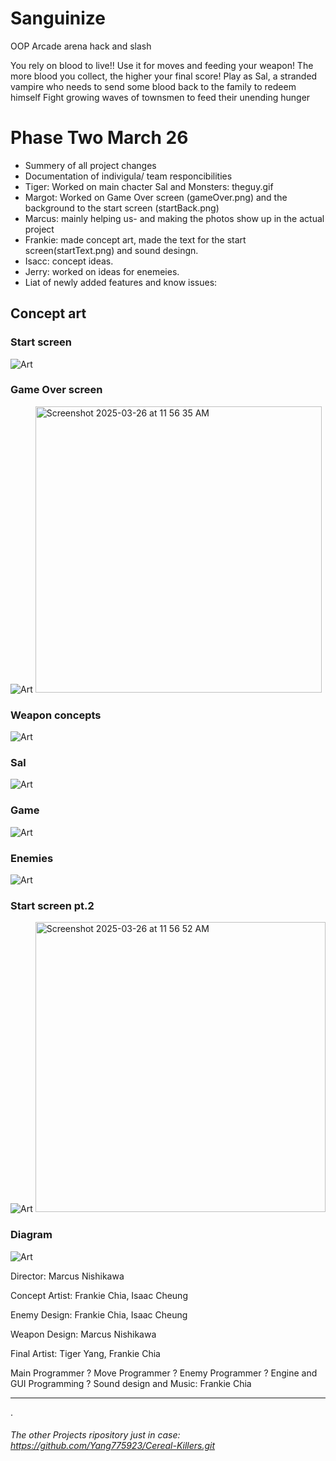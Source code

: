 # Sanguinize

OOP Arcade arena hack and slash

You rely on blood to live!! Use it for moves and feeding your weapon!
The more blood you collect, the higher your final score!
Play as Sal, a stranded vampire who needs to send some blood back to the family to redeem himself
Fight growing waves of townsmen to feed their unending hunger


# Phase Two March 26
* Summery of all project changes
* Documentation of indivigula/ team responcibilities
 * Tiger: Worked on main chacter Sal and Monsters: theguy.gif
  * Margot: Worked on Game Over screen (gameOver.png) and the background to the start screen (startBack.png)
  * Marcus: mainly helping us- and making the photos show up in the actual project
  * Frankie: made concept art, made the text for the start screen(startText.png) and sound desingn.
  * Isacc: concept ideas.
  * Jerry: worked on ideas for enemeies. 
* Liat of newly added features and know issues:

## Concept art
### Start screen

![Art](https://github.com/fugu2000/sanguinize/blob/main/assets/Sang.jpg?raw=true)

### Game Over screen

![Art](https://github.com/fugu2000/sanguinize/blob/main/assets/Gameover.jpg?raw=true)
<img width="458" alt="Screenshot 2025-03-26 at 11 56 35 AM" src="https://github.com/user-attachments/assets/6859e380-6dc2-4640-aee2-dc37b4b05f5b" />


### Weapon concepts

![Art](https://github.com/fugu2000/sanguinize/blob/main/assets/Weapons.png?raw=true)

### Sal

![Art](https://github.com/fugu2000/sanguinize/blob/main/assets/Sal.png?raw=true)

### Game

![Art](https://github.com/fugu2000/sanguinize/blob/main/assets/Game.png?raw=true)

### Enemies

![Art](https://github.com/fugu2000/sanguinize/blob/main/assets/Enemies.png?raw=true)

### Start screen pt.2 

![Art](https://github.com/fugu2000/sanguinize/blob/main/assets/Start2.png?raw=true)
<img width="464" alt="Screenshot 2025-03-26 at 11 56 52 AM" src="https://github.com/user-attachments/assets/2746b1e5-c302-4965-90e6-3fbdfd429329" />

### Diagram

![Art](https://github.com/fugu2000/sanguinize/blob/main/assets/Diagram.png?raw=true)


Director:  Marcus Nishikawa

Concept Artist: Frankie Chia, Isaac Cheung

Enemy Design: Frankie Chia, Isaac Cheung

Weapon Design: Marcus Nishikawa

Final Artist: Tiger Yang, Frankie Chia

Main Programmer
?
Move Programmer
?
Enemy Programmer
?
Engine  and GUI Programming
?
Sound design and Music: Frankie Chia

------------------------------------------------------------------------------------
.



###### The other Projects ripository just in case: https://github.com/Yang775923/Cereal-Killers.git


